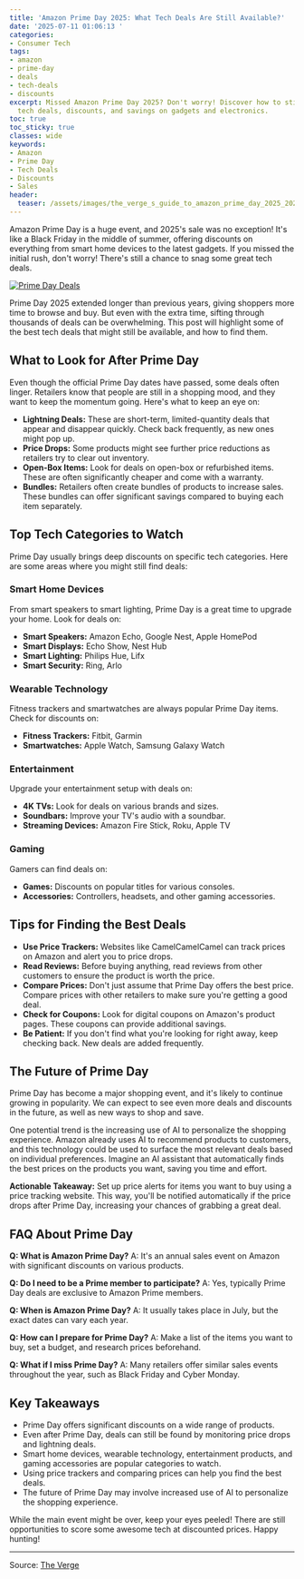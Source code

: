 ```yaml
---
title: 'Amazon Prime Day 2025: What Tech Deals Are Still Available?'
date: '2025-07-11 01:06:13 '
categories:
- Consumer Tech
tags:
- amazon
- prime-day
- deals
- tech-deals
- discounts
excerpt: Missed Amazon Prime Day 2025? Don't worry! Discover how to still find amazing
  tech deals, discounts, and savings on gadgets and electronics.
toc: true
toc_sticky: true
classes: wide
keywords:
- Amazon
- Prime Day
- Tech Deals
- Discounts
- Sales
header:
  teaser: /assets/images/the_verge_s_guide_to_amazon_prime_day_2025_20250711010613.gif
---
```


Amazon Prime Day is a huge event, and 2025's sale was no exception! It's like a Black Friday in the middle of summer, offering discounts on everything from smart home devices to the latest gadgets. If you missed the initial rush, don't worry! There's still a chance to snag some great tech deals.

[![Prime Day Deals](https://platform.theverge.com/wp-content/uploads/sites/2/2025/06/257783_Prime_day_SDonaj_PACKAGE_-HEADER.gif?quality=90&strip=all&crop=0,0,100,100)](https://platform.theverge.com/wp-content/uploads/sites/2/2025/06/257783_Prime_day_SDonaj_PACKAGE_-HEADER.gif?quality=90&strip=all&crop=0,0,100,100)

Prime Day 2025 extended longer than previous years, giving shoppers more time to browse and buy. But even with the extra time, sifting through thousands of deals can be overwhelming. This post will highlight some of the best tech deals that might still be available, and how to find them.

## What to Look for After Prime Day

Even though the official Prime Day dates have passed, some deals often linger. Retailers know that people are still in a shopping mood, and they want to keep the momentum going. Here's what to keep an eye on:

*   **Lightning Deals:** These are short-term, limited-quantity deals that appear and disappear quickly. Check back frequently, as new ones might pop up.
*   **Price Drops:** Some products might see further price reductions as retailers try to clear out inventory.
*   **Open-Box Items:** Look for deals on open-box or refurbished items. These are often significantly cheaper and come with a warranty.
*   **Bundles:** Retailers often create bundles of products to increase sales. These bundles can offer significant savings compared to buying each item separately.

## Top Tech Categories to Watch

Prime Day usually brings deep discounts on specific tech categories. Here are some areas where you might still find deals:

### Smart Home Devices

From smart speakers to smart lighting, Prime Day is a great time to upgrade your home. Look for deals on:

*   **Smart Speakers:** Amazon Echo, Google Nest, Apple HomePod
*   **Smart Displays:** Echo Show, Nest Hub
*   **Smart Lighting:** Philips Hue, Lifx
*   **Smart Security:** Ring, Arlo

### Wearable Technology

Fitness trackers and smartwatches are always popular Prime Day items. Check for discounts on:

*   **Fitness Trackers:** Fitbit, Garmin
*   **Smartwatches:** Apple Watch, Samsung Galaxy Watch

### Entertainment

Upgrade your entertainment setup with deals on:

*   **4K TVs:** Look for deals on various brands and sizes.
*   **Soundbars:** Improve your TV's audio with a soundbar.
*   **Streaming Devices:** Amazon Fire Stick, Roku, Apple TV

### Gaming

Gamers can find deals on:

*   **Games:** Discounts on popular titles for various consoles.
*   **Accessories:** Controllers, headsets, and other gaming accessories.

## Tips for Finding the Best Deals

*   **Use Price Trackers:** Websites like CamelCamelCamel can track prices on Amazon and alert you to price drops.
*   **Read Reviews:** Before buying anything, read reviews from other customers to ensure the product is worth the price.
*   **Compare Prices:** Don't just assume that Prime Day offers the best price. Compare prices with other retailers to make sure you're getting a good deal.
*   **Check for Coupons:** Look for digital coupons on Amazon's product pages. These coupons can provide additional savings.
*   **Be Patient:** If you don't find what you're looking for right away, keep checking back. New deals are added frequently.

## The Future of Prime Day

Prime Day has become a major shopping event, and it's likely to continue growing in popularity. We can expect to see even more deals and discounts in the future, as well as new ways to shop and save.

One potential trend is the increasing use of AI to personalize the shopping experience. Amazon already uses AI to recommend products to customers, and this technology could be used to surface the most relevant deals based on individual preferences. Imagine an AI assistant that automatically finds the best prices on the products you want, saving you time and effort.

**Actionable Takeaway:** Set up price alerts for items you want to buy using a price tracking website. This way, you'll be notified automatically if the price drops after Prime Day, increasing your chances of grabbing a great deal.

## FAQ About Prime Day

**Q: What is Amazon Prime Day?**
A: It's an annual sales event on Amazon with significant discounts on various products.

**Q: Do I need to be a Prime member to participate?**
A: Yes, typically Prime Day deals are exclusive to Amazon Prime members.

**Q: When is Amazon Prime Day?**
A: It usually takes place in July, but the exact dates can vary each year.

**Q: How can I prepare for Prime Day?**
A: Make a list of the items you want to buy, set a budget, and research prices beforehand.

**Q: What if I miss Prime Day?**
A: Many retailers offer similar sales events throughout the year, such as Black Friday and Cyber Monday.

## Key Takeaways

*   Prime Day offers significant discounts on a wide range of products.
*   Even after Prime Day, deals can still be found by monitoring price drops and lightning deals.
*   Smart home devices, wearable technology, entertainment products, and gaming accessories are popular categories to watch.
*   Using price trackers and comparing prices can help you find the best deals.
*   The future of Prime Day may involve increased use of AI to personalize the shopping experience.

While the main event might be over, keep your eyes peeled! There are still opportunities to score some awesome tech at discounted prices. Happy hunting!

---

Source: [The Verge](https://www.theverge.com/tech/689359/amazon-prime-day-tech-deals-guide-2025)